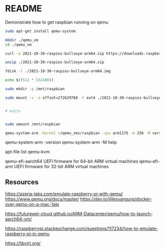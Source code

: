 # README

Demonstrate how to get raspbian running on qemu

```sh
sudo apt-get install qemu-system

mkdir ./qemu_vm
cd ./qemu_vm

curl -o 2021-10-30-raspios-bullseye-arm64.zip https://downloads.raspberrypi.org/raspios_arm64/images/raspios_arm64-2021-11-08/2021-10-30-raspios-bullseye-arm64.zip

unzip ./2021-10-30-raspios-bullseye-arm64.zip

fdisk -l ./2021-10-30-raspios-bullseye-arm64.img

echo $((512 * 532480))

sudo mkdir -p /mnt/raspbian

sudo mount -v -o offset=272629760 -t ext4 ./2021-10-30-raspios-bullseye-arm64.img /mnt/raspbian


# edits


sudo umount /mnt/raspbian

qemu-system-arm -kernel ~/qemu_vms/raspbian -cpu arm1176 -m 256 -M versatilepb -serial stdio -append "root=/dev/sda2 rootfstype=ext4 rw" -hda ./qemu_vms/2021-10-30-raspios-bullseye-arm64.img -redir tcp:5022::22 -no-reboot

```

qemu-system-arm -version
qemu-system-arm -M  help


apt-file list qemu-kvm


qemu-efi-aarch64   UEFI firmware for 64-bit ARM virtual machines
qemu-efi-arm   UEFI firmware for 32-bit ARM virtual machines



## Resources
https://azeria-labs.com/emulate-raspberry-pi-with-qemu/
https://www.qemu.org/docs/master/
https://dev.to/jillesvangurp/docker-over-qemu-on-a-mac-1ajp


https://futurewei-cloud.github.io/ARM-Datacenter/qemu/how-to-launch-aarch64-vm/


https://raspberrypi.stackexchange.com/questions/117234/how-to-emulate-raspberry-pi-in-qemu


https://libvirt.org/